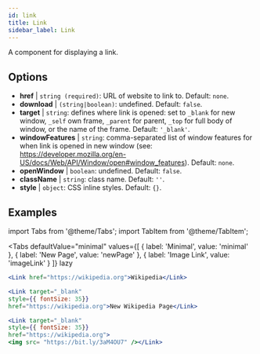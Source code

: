 ```yaml
---
id: link
title: Link
sidebar_label: Link
---
```


A component for displaying a link.

## Options

* __href__ | `string (required)`: URL of website to link to. Default: `none`.
* __download__ | `(string|boolean)`: undefined. Default: `false`.
* __target__ | `string`: defines where link is opened: set to `_blank` for new window, `_self` own frame, `_parent` for parent, `_top` for full body of window, or the name of the frame. Default: `'_blank'`.
* __windowFeatures__ | `string`: comma-separated list of window features for when link is opened in new window (see: https://developer.mozilla.org/en-US/docs/Web/API/Window/open#window_features). Default: `none`.
* __openWindow__ | `boolean`: undefined. Default: `false`.
* __className__ | `string`: class name. Default: `''`.
* __style__ | `object`: CSS inline styles. Default: `{}`.


## Examples

import Tabs from '@theme/Tabs';
import TabItem from '@theme/TabItem';

<Tabs
    defaultValue="minimal"
    values={[
        { label: 'Minimal', value: 'minimal' },
        { label: 'New Page', value: 'newPage' },
        { label: 'Image Link', value: 'imageLink' }
    ]}
    lazy
>
<TabItem value="minimal">

```jsx live
<Link href="https://wikipedia.org">Wikipedia</Link>
```

</TabItem>

<TabItem value="newPage">

```jsx live
<Link target="_blank" 
style={{ fontSize: 35}}
href="https://wikipedia.org">New Wikipedia Page</Link>
```
</TabItem>

<TabItem value="imageLink">

```jsx live
<Link target="_blank" 
style={{ fontSize: 35}}
href="https://wikipedia.org">
<img src= "https://bit.ly/3aM4OU7" /></Link>
```

</TabItem>

</Tabs>
